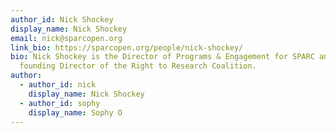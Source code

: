 ```yaml
---
author_id: Nick Shockey
display_name: Nick Shockey
email: nick@sparcopen.org
link_bio: https://sparcopen.org/people/nick-shockey/
bio: Nick Shockey is the Director of Programs & Engagement for SPARC and
  founding Director of the Right to Research Coalition.
author:
  - author_id: nick
    display_name: Nick Shockey
  - author_id: sophy
    display_name: Sophy O
---
```

